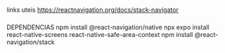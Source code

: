 
###
links uteis 
    https://reactnavigation.org/docs/stack-navigator
###


###
DEPENDENCIAS
    npm install @react-navigation/native
    npx expo install react-native-screens react-native-safe-area-context
    npm install @react-navigation/stack
###